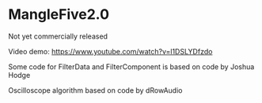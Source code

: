 # MangleFive2.0

Not yet commercially released

Video demo: https://www.youtube.com/watch?v=l1DSLYDfzdo

Some code for FilterData and FilterComponent is based on code by Joshua Hodge

Oscilloscope algorithm based on code by dRowAudio
